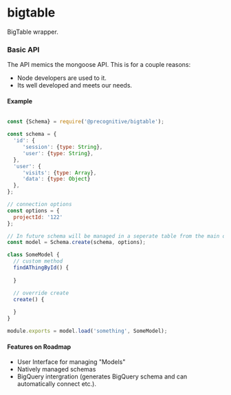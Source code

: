 # bigtable
BigTable wrapper.

### Basic API
The API memics the mongoose API. This is for a couple reasons:
* Node developers are used to it.
* Its well developed and meets our needs.

#### Example
```javascript

const {Schema} = require('@precognitive/bigtable');

const schema = {
  'id': {
     'session': {type: String},
     'user': {type: String},
  },
  'user': {
     'visits': {type: Array},
     'data': {type: Object}
  },
};

// connection options
const options = {
  projectId: '122'
};

// In future schema will be managed in a seperate table from the main data
const model = Schema.create(schema, options);

class SomeModel {
  // custom method
  findAThingById() {
  
  }

  // override create
  create() {
  
  }
}

module.exports = model.load('something', SomeModel);
```

#### Features on Roadmap
* User Interface for managing "Models"
* Natively managed schemas
* BigQuery intergration (generates BigQuery schema and can automatically connect etc.).
